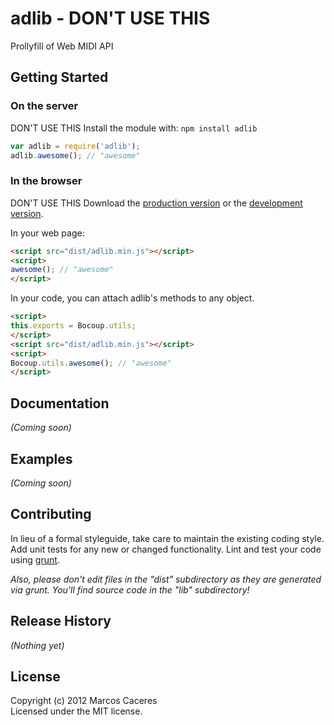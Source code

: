 # adlib - DON'T USE THIS

Prollyfill of Web MIDI API

## Getting Started
### On the server
DON'T USE THIS
Install the module with: `npm install adlib`

```javascript
var adlib = require('adlib');
adlib.awesome(); // "awesome"
```

### In the browser
DON'T USE THIS
Download the [production version][min] or the [development version][max].

[min]: https://raw.github.com/marcoscaceres/adlib/master/dist/adlib.min.js
[max]: https://raw.github.com/marcoscaceres/adlib/master/dist/adlib.js

In your web page:

```html
<script src="dist/adlib.min.js"></script>
<script>
awesome(); // "awesome"
</script>
```

In your code, you can attach adlib's methods to any object.

```html
<script>
this.exports = Bocoup.utils;
</script>
<script src="dist/adlib.min.js"></script>
<script>
Bocoup.utils.awesome(); // "awesome"
</script>
```

## Documentation
_(Coming soon)_

## Examples
_(Coming soon)_

## Contributing
In lieu of a formal styleguide, take care to maintain the existing coding style. Add unit tests for any new or changed functionality. Lint and test your code using [grunt](http://gruntjs.com/).

_Also, please don't edit files in the "dist" subdirectory as they are generated via grunt. You'll find source code in the "lib" subdirectory!_

## Release History
_(Nothing yet)_

## License
Copyright (c) 2012 Marcos Caceres  
Licensed under the MIT license.
